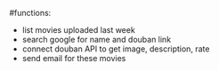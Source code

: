#functions:
- list movies uploaded last week 
- search google for name and douban link
- connect douban API to get image, description, rate
- send email for these movies
